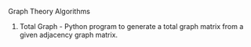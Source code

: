 Graph Theory Algorithms
1. Total Graph - Python program to generate a total graph matrix from a given adjacency graph matrix.
